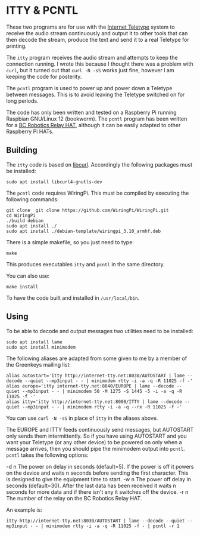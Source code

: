 # ITTY & PCNTL

These two programs are for use with the [Internet Teletype](https://rtty.com/itty/index.htm) system to receive the audio stream continuously and output it to other tools that can then decode the stream, produce the text and send it to a real Teletype for printing.

The `itty` program receives the audio stream and attempts to keep the connection running. I wrote this because I thought there was a problem with `curl`, but it turned out that `curl -N -sS` works just fine, however I am keeping the code for posterity.

The `pcntl` program is used to power up and power down a Teletype between messages. This is to avoid leaving the Teletype switched on for long periods.

The code has only been written and tested on a Raspberry Pi running Raspbian GNU/Linux 12 (bookworm). The `pcntl` program has been written for a [BC Robotics Relay HAT](https://bc-robotics.com/shop/raspberry-pi-4-channel-relay-hat/), although it can be easily adapted to other Raspberry Pi HATs.

## Building

The `itty` code is based on [libcurl](https://curl.se/libcurl/). Accordingly the following packages must be installed:

```
sudo apt install libcurl4-gnutls-dev
```

The `pcntl` code requires WiringPi. This must be compiled by executing the following commands:

```
git clone  git clone https://github.com/WiringPi/WiringPi.git
cd WiringPi
./build debian
sudo apt install ./
sudo apt install ./debian-template/wiringpi_3.10_armhf.deb
```

There is a simple makefile, so you just need to type:

```
make
```

This produces executables `itty` and `pcntl` in the same directory.

You can also use:

```
make install
```

To have the code built and installed in `/usr/local/bin`.

## Using

To be able to decode and output messages two utilities need to be installed:

```
sudo apt install lame
sudo apt install minimodem
```

The following aliases are adapted from some given to me by a member of the Greenkeys mailing list:

```
alias autostart='itty http://internet-tty.net:8030/AUTOSTART | lame --decode --quiet --mp3input - - | minimodem rtty -i -a -q -R 11025 -f -'
alias europe='itty internet-tty.net:8040/EUROPE | lame --decode --quiet --mp3input - - | minimodem 50 -M 1275 -S 1445 -5 -i -a -q -R 11025 -f -'
alias itty='itty http://internet-tty.net:8000/ITTY | lame --decode --quiet --mp3input - - | minimodem rtty -i -a -q --rx -R 11025 -f -'
```

You can use `curl -N -sS` in place of `itty` in the aliases above.

The EUROPE and ITTY feeds continuously send messages, but AUTOSTART only sends them intermittently.
So if you have using AUTOSTART and you want your Teletype (or any other device) to be powered on only when a message arrives,
then you should pipe the minimodem output into `pcntl`. `pcntl` takes the following options:

-d n The power on delay in seconds (default=5). If the power is off it powers on the device and waits n seconds before sending the first character. This is designed to give the equipment time to start.
-w n The power off delay in seconds (default=30). After the last data has been received it waits n seconds for more data and if there isn't any it switches off the device.
-r n The number of the relay on the BC Robotics Relay HAT.

An example is:

```
itty http://internet-tty.net:8030/AUTOSTART | lame --decode --quiet --mp3input - - | minimodem rtty -i -a -q -R 11025 -f - | pcntl -r 1
```
